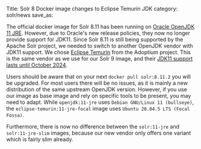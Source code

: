 Title: Solr 8 Docker image changes to Eclipse Temurin JDK
category: solr/news
save_as:

The official docker image for Solr 8.11 has been running on [Oracle OpenJDK 11 JRE](https://hub.docker.com/_/openjdk). However, due to Oracle's new release policies, they now no longer provide support for JDK11. Since Solr 8.11 is still being supported by the Apache Solr project, we needed to switch to another OpenJDK vendor with JDK11 support. We chose [Eclipse Temurin](https://hub.docker.com/_/eclipse-temurin) from the Adoptium project. This is the same vendor as we use for our Solr 9 image, and their [JDK11 support lasts until October 2024](https://adoptium.net/support/). 

Users should be aware that on your next `docker pull solr:8.11.2` you will be upgraded. For most users there will be no issues, as it is mainly a new distribution of the same upstream OpenJDK version. However, if you use our image as base image and rely on specific tools to be present, you may need to adapt. While `openjdk:11-jre` uses `Debian GNU/Linux 11 (bullseye)`, the `eclipse-temurin:11-jre-focal` image uses `Ubuntu 20.04.5 LTS (Focal Fossa)`.

Furthermore, there is now no difference between the `solr:11-jre` and `solr:11-jre-slim` images, because our new vendor only offers one variant which is fairly slim already.
